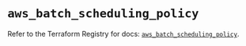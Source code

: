 # `aws_batch_scheduling_policy`

Refer to the Terraform Registry for docs: [`aws_batch_scheduling_policy`](https://registry.terraform.io/providers/hashicorp/aws/6.3.0/docs/resources/batch_scheduling_policy).
